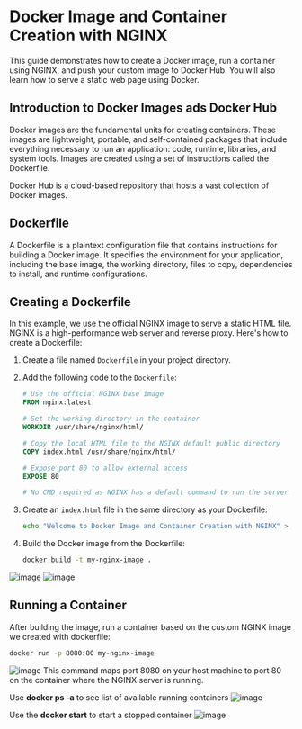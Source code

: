 # Docker Image and Container Creation with NGINX

This guide demonstrates how to create a Docker image, run a container using NGINX, and push your custom image to Docker Hub. You will also learn how to serve a static web page using Docker.

## Introduction to Docker Images ads Docker Hub

Docker images are the fundamental units for creating containers. These images are lightweight, portable, and self-contained packages that include everything necessary to run an application: code, runtime, libraries, and system tools. Images are created using a set of instructions called the Dockerfile.

Docker Hub is a cloud-based repository that hosts a vast collection of Docker images.

## Dockerfile
A Dockerfile is a plaintext configuration file that contains instructions for building a Docker image. It specifies the environment for your application, including the base image, the working directory, files to copy, dependencies to install, and runtime configurations.

## Creating a Dockerfile

In this example, we use the official NGINX image to serve a static HTML file. NGINX is a high-performance web server and reverse proxy. Here's how to create a Dockerfile:

1. Create a file named `Dockerfile` in your project directory.
2. Add the following code to the `Dockerfile`:

    ```dockerfile
    # Use the official NGINX base image
    FROM nginx:latest

    # Set the working directory in the container
    WORKDIR /usr/share/nginx/html/

    # Copy the local HTML file to the NGINX default public directory
    COPY index.html /usr/share/nginx/html/

    # Expose port 80 to allow external access
    EXPOSE 80

    # No CMD required as NGINX has a default command to run the server
    ```

3. Create an `index.html` file in the same directory as your Dockerfile:

    ```bash
    echo "Welcome to Docker Image and Container Creation with NGINX" > index.html
    ```

4. Build the Docker image from the Dockerfile:

    ```bash
    docker build -t my-nginx-image .
    ```
![image](https://github.com/user-attachments/assets/adb28dc9-3bdb-4577-af05-658b2046a788)
![image](https://github.com/user-attachments/assets/5f5fe915-0676-4e3b-b549-37391031cc0c)

## Running a Container

After building the image, run a container based on the custom NGINX image we created with dockerfile:

```bash
docker run -p 8080:80 my-nginx-image
```
![image](https://github.com/user-attachments/assets/3a54475c-279c-48f4-ae13-8cd8da12115e)
This command maps port 8080 on your host machine to port 80 on the container where the NGINX server is running.

Use **docker ps -a** to see list of available running containers
![image](https://github.com/user-attachments/assets/59cdac3d-9a0e-4e21-8dfc-be3cb948206b)

Use the **docker start** to start a stopped container
![image](https://github.com/user-attachments/assets/0ea89b4f-cdfd-44aa-a5d7-665fa7c6b781)

